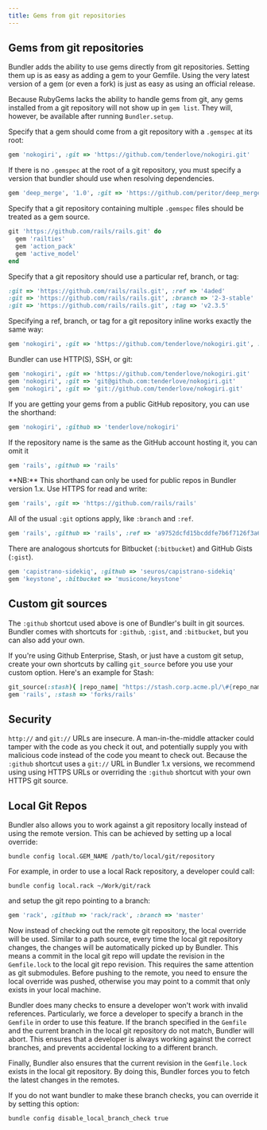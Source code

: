 ```yaml
---
title: Gems from git repositories
---
```


## Gems from git repositories

Bundler adds the ability to use gems directly from git repositories. Setting them
up is as easy as adding a gem to your Gemfile. Using the very latest version of a gem
(or even a fork) is just as easy as using an official release.

Because RubyGems lacks the ability to handle gems from git, any gems installed
from a git repository will not show up in `gem list`. They will, however, be available after running `Bundler.setup`.

Specify that a gem should come from a git repository with a `.gemspec` at its root:

~~~ ruby
gem 'nokogiri', :git => 'https://github.com/tenderlove/nokogiri.git'
~~~

If there is no `.gemspec` at the root of a git repository, you must specify a version
that bundler should use when resolving dependencies.

~~~ ruby
gem 'deep_merge', '1.0', :git => 'https://github.com/peritor/deep_merge.git'
~~~

Specify that a git repository containing multiple `.gemspec` files should be treated
as a gem source.

~~~ ruby
git 'https://github.com/rails/rails.git' do
  gem 'railties'
  gem 'action_pack'
  gem 'active_model'
end
~~~

Specify that a git repository should use a particular ref, branch, or tag:

~~~ ruby
:git => 'https://github.com/rails/rails.git', :ref => '4aded'
:git => 'https://github.com/rails/rails.git', :branch => '2-3-stable'
:git => 'https://github.com/rails/rails.git', :tag => 'v2.3.5'
~~~

Specifying a ref, branch, or tag for a git repository inline works exactly the same way:

~~~ ruby
gem 'nokogiri', :git => 'https://github.com/tenderlove/nokogiri.git', :ref => '0eec4'
~~~

Bundler can use HTTP(S), SSH, or git:

~~~ ruby
gem 'nokogiri', :git => 'https://github.com/tenderlove/nokogiri.git'
gem 'nokogiri', :git => 'git@github.com:tenderlove/nokogiri.git'
gem 'nokogiri', :git => 'git://github.com/tenderlove/nokogiri.git'
~~~

If you are getting your gems from a public GitHub repository, you can use the shorthand:

~~~ ruby
gem 'nokogiri', :github => 'tenderlove/nokogiri'
~~~

If the repository name is the same as the GitHub account hosting it, you can omit it

~~~ ruby
gem 'rails', :github => 'rails'
~~~

<aside class="alert alert-info" markdown="1">
**NB:** This shorthand can only be used for public repos in Bundler version 1.x. Use HTTPS for read and write:
</aside>

 ~~~ ruby
gem 'rails', :git => 'https://github.com/rails/rails'
~~~

All of the usual `:git` options apply, like `:branch` and `:ref`.

~~~ruby
gem 'rails', :github => 'rails', :ref => 'a9752dcfd15bcddfe7b6f7126f3a6e0ba5927c56'
~~~

There are analogous shortcuts for Bitbucket (`:bitbucket`) and GitHub Gists (`:gist`).

~~~ ruby
gem 'capistrano-sidekiq', :github => 'seuros/capistrano-sidekiq'
gem 'keystone', :bitbucket => 'musicone/keystone'
~~~

## Custom git sources

The `:github` shortcut used above is one of Bundler's built in git sources. Bundler comes
with shortcuts for `:github`, `:gist`, and `:bitbucket`, but you can
also add your own.

If you're using Github Enterprise, Stash, or just have a custom git setup, create
your own shortcuts by calling `git_source` before you use your custom option.
Here's an example for Stash:

~~~ ruby
git_source(:stash){ |repo_name| "https://stash.corp.acme.pl/\#{repo_name}.git" }
gem 'rails', :stash => 'forks/rails'
~~~

## Security

`http://` and `git://` URLs are insecure. A man-in-the-middle attacker could
tamper with the code as you check it out, and potentially supply you with malicious
code instead of the code you meant to check out. Because the `:github` shortcut
uses a `git://` URL in Bundler 1.x versions, we recommend using using HTTPS URLs
or overriding the `:github` shortcut with your own HTTPS git source.

## Local Git Repos

Bundler also allows you to work against a git repository locally instead of
using the remote version. This can be achieved by setting up a local override:

~~~
bundle config local.GEM_NAME /path/to/local/git/repository
~~~

For example, in order to use a local Rack repository, a developer could call:

~~~
bundle config local.rack ~/Work/git/rack
~~~

and setup the git repo pointing to a branch:

~~~ ruby
gem 'rack', :github => 'rack/rack', :branch => 'master'
~~~

Now instead of checking out the remote git repository, the local override will be
used. Similar to a path source, every time the local git repository changes, the changes
will be automatically picked up by Bundler. This means a commit in the local git
repo will update the revision in the `Gemfile.lock` to the local git repo revision.
This requires the same attention as git submodules. Before pushing to the remote, you
need to ensure the local override was pushed, otherwise you may point to a commit
that only exists in your local machine.

Bundler does many checks to ensure a developer won't work with invalid references.
Particularly, we force a developer to specify a branch in the `Gemfile` in order
to use this feature. If the branch specified in the `Gemfile` and the current
branch in the local git repository do not match, Bundler will abort. This ensures
that a developer is always working against the correct branches, and prevents
accidental locking to a different branch.

Finally, Bundler also ensures that the current revision in the `Gemfile.lock`
exists in the local git repository. By doing this, Bundler forces you to fetch
the latest changes in the remotes.

If you do not want bundler to make these branch checks, you can override it by setting this option:

~~~
bundle config disable_local_branch_check true
~~~
